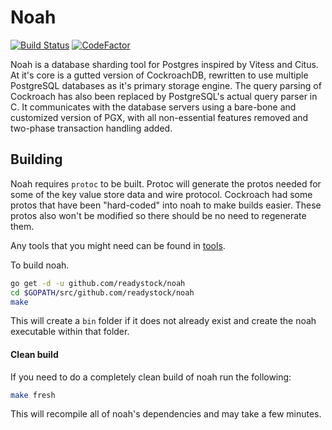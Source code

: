 # Noah 
[![Build Status](https://travis-ci.com/readystock/noah.svg?token=QvXZjJzgiir2JHLaKFrG&branch=master)](https://travis-ci.com/readystock/noah)
[![CodeFactor](https://www.codefactor.io/repository/github/readystock/noah/badge)](https://www.codefactor.io/repository/github/readystock/noah)

Noah is a database sharding tool for Postgres inspired by Vitess and Citus. 
At it's core is a gutted version of CockroachDB, rewritten to use multiple PostgreSQL databases as it's primary storage engine.
The query parsing of Cockroach has also been replaced by PostgreSQL's actual query parser in C. 
It communicates with the database servers using a bare-bone and customized version of PGX, with all non-essential features removed and two-phase transaction handling added.


## Building

Noah requires `protoc` to be built. Protoc will generate the protos needed for
some of the key value store data and wire protocol. Cockroach had some protos
that have been "hard-coded" into noah to make builds easier. These protos also
won't be modified so there should be no need to regenerate them.

Any tools that you might need can be found in [tools](./docs/Tools.md).

To build noah.
```bash
go get -d -u github.com/readystock/noah
cd $GOPATH/src/github.com/readystock/noah
make
```

This will create a `bin` folder if it does not already exist and create the noah executable within 
that folder.

#### Clean build
If you need to do a completely clean build of noah run the following:
```bash
make fresh
```
This will recompile all of noah's dependencies and may take a few minutes.